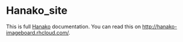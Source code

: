 # Hanako_site
This is full <a href="https://github.com/Vladimir37/Hanako">Hanako</a> documentation. You can read this on http://hanako-imageboard.rhcloud.com/.
